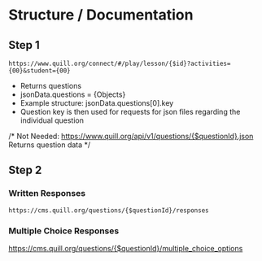 # Structure / Documentation
## Step 1
```url
https://www.quill.org/connect/#/play/lesson/{$id}?activities={00}&student={00}
```
- Returns questions
- jsonData.questions = {Objects}
- Example structure: jsonData.questions[0].key
- Question key is then used for requests for json files regarding the individual question

/* Not Needed: https://www.quill.org/api/v1/questions/{$questionId}.json
	Returns question data
*/

## Step 2
### Written Responses
```url
https://cms.quill.org/questions/{$questionId}/responses
```
### Multiple Choice Responses
https://cms.quill.org/questions/{$questionId}/multiple_choice_options